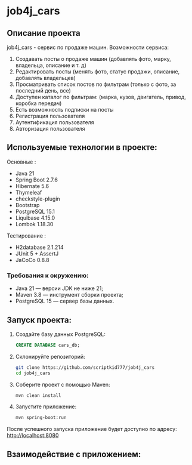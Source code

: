 # job4j_cars

## Описание проекта
job4j_cars - сервис по продаже машин.
Возможности сервиса:
1. Создавать посты о продаже машин
   (добавлять фото, марку, владельца, описание и т. д)
2. Редактировать посты
   (менять фото, статус продажи, описание, добавлять владельцев)
3. Просматривать список постов по фильтрам
   (только с фото, за последний день, все)
4. Доступен каталог по фильтрам:
   (марка, кузов, двигатель, привод, коробка передач)
5. Есть возможность подписки на посты
6. Регистрация пользователя
7. Аутентификация пользователя
8. Авторизация пользователя

## Используемые технологии в проекте:
Основные :
- Java 21
- Spring Boot 2.7.6
- Hibernate 5.6
- Thymeleaf
- checkstyle-plugin
- Bootstrap
- PostgreSQL 15.1
- Liquibase 4.15.0
- Lombok 1.18.30

Тестирование :
- H2database 2.1.214
- JUnit 5 + AssertJ
- JaCoCo 0.8.8

### Требования к окружению:
- Java 21 — версии JDK не ниже 21;
- Maven 3.8 — инструмент сборки проекта;
- PostgreSQL 15 — сервер базы данных.

## Запуск проекта:
1. Создайте базу данных PostgreSQL:
    ```sql
    CREATE DATABASE cars_db;
    ```
2. Склонируйте репозиторий:
    ```bash
    git clone https://github.com/scriptkid777/job4j_cars
    cd job4j_cars
    ```

3. Соберите проект с помощью Maven:
    ```bash
    mvn clean install
    ```

4. Запустите приложение:
    ```bash
    mvn spring-boot:run
    ```

После успешного запуска приложение будет доступно по адресу: [http://localhost:8080](http://localhost:8080)

## Взаимодействие с приложением:

